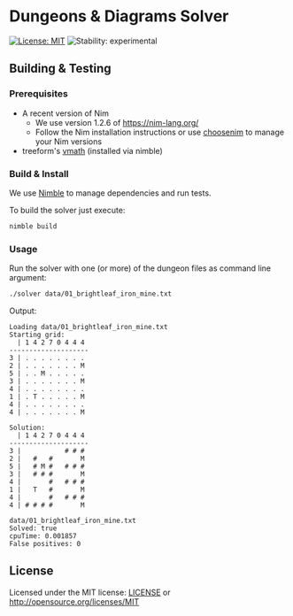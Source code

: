 # Dungeons & Diagrams Solver

[![License: MIT](https://img.shields.io/badge/License-MIT-blue.svg)](https://opensource.org/licenses/MIT)
![Stability: experimental](https://img.shields.io/badge/stability-experimental-orange.svg)

## Building & Testing

### Prerequisites

* A recent version of Nim
  * We use version 1.2.6 of https://nim-lang.org/
  * Follow the Nim installation instructions or use [choosenim](https://github.com/dom96/choosenim) to manage your Nim versions
* treeform's [vmath](https://github.com/treeform/vmath) (installed via nimble)

### Build & Install

We use [Nimble](https://github.com/nim-lang/nimble) to manage dependencies and run tests.

To build the solver just execute:

```bash
nimble build
```

### Usage

Run the solver with one (or more) of the dungeon files as command line argument:

```bash
./solver data/01_brightleaf_iron_mine.txt
```

Output:
```
Loading data/01_brightleaf_iron_mine.txt
Starting grid:
  | 1 4 2 7 0 4 4 4
--------------------
3 | . . . . . . . .
2 | . . . . . . . M
5 | . . M . . . . .
3 | . . . . . . . M
4 | . . . . . . . .
1 | . T . . . . . M
4 | . . . . . . . .
4 | . . . . . . . M

Solution:
  | 1 4 2 7 0 4 4 4
--------------------
3 |           # # #
2 |   #   #       M
5 |   # M #   # # #
3 |   # # #       M
4 |       #   # # #
1 |   T   #       M
4 |       #   # # #
4 | # # # #       M

data/01_brightleaf_iron_mine.txt
Solved: true
cpuTime: 0.001857
False positives: 0
```

## License

Licensed under the MIT license: [LICENSE](LICENSE) or http://opensource.org/licenses/MIT
